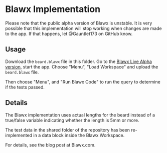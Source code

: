 # Blawx Implementation

Please note that the public alpha version of Blawx is unstable. It is very possible that this implementation will stop working when
changes are made to the app. If that happens, let @Gauntlet173 on GitHub know.

## Usage

Download the `beard.blawx` file in this folder.
Go to the [Blawx Live Alpha version](https://www.blawx.com/alpha.html), start the app.
Choose "Menu", "Load Workspace" and upload the `beard.blawx` file.

Then choose "Menu", and "Run Blawx Code" to run the query to determine if the tests passed.

## Details

The Blawx implementation uses actual lengths for the beard instead of a true/false variable
indicating whether the length is 5mm or more.

The test data in the shared folder of the repository has been re-implemented in a data block
inside the Blawx Workspace.

For details, see the blog post at Blawx.com.
